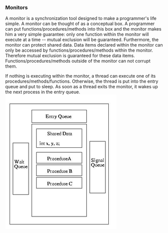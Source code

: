 ### Monitors
  A monitor is a synchronization tool designed to make a programmer's life simple. A monitor can be thought of as a conceptual box. A programmer can put functions/procedures/methods into this box and the monitor makes him a very simple guarantee: only one function within the monitor will execute at a time -- mutual exclusion will be guaranteed.
Furthermore, the monitor can protect shared data. Data items declared within the monitor can only be accessed by functions/procedures/methods within the monitor. Therefore mutual exclusion is guaranteed for these data items. Functions/procedures/methods outside of the monitor can not corrupt them.

If nothing is executing within the monitor, a thread can execute one of its procedures/methods/functions. Otherwise, the thread is put into the entry queue and put to sleep. As soon as a thread exits the monitor, it wakes up the next process in the entry queue.
![avatar](./monitor.jpg)

